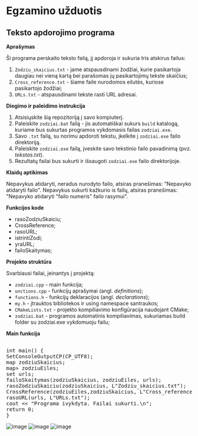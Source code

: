 # Egzamino užduotis

## Teksto apdorojimo programa

**Aprašymas**

Ši programa perskaito teksto failą, jį apdoroja ir sukuria tris atskirus failus:
1. `Zodziu_skaicius.txt` - jame atspausdinami žodžiai, kurie pasikartoja daugiau nei vieną kartą bei parašomas jų pasikartojimų tekste skaičius;
2. `Cross_reference.txt` - šiame faile nurodomos eilutės, kuriose pasikartojo žodžiai;
3. `URLs.txt` - atspausdinami tekste rasti URL adresai.


**Diegimo ir paleidimo instrukcija**

1. Atsisiųskite šią repozitoriją į savo kompiuterį.
2. Paleiskite `zodziai.bat` failą - jis automatiškai sukurs `build` katalogą, kuriame bus sukurtas programos vykdomasis failas `zodziai.exe`.
3. Savo `.txt` failą, su norimu apdoroti tekstu, įkelkite į `zodziai.exe` failo direktoriją.
4. Paleiskite `zodziai.exe` failą, įveskite savo tekstinio failo pavadinimą (pvz. *tekstas.txt*).
5. Rezultatų failai bus sukurti ir išsaugoti `zodziai.exe` failo direktorijoje.


**Klaidų aptikimas**

Nepavykus atidaryti, neradus nurodyto failo, atsiras pranešimas: "Nepavyko atidaryti failo".
Nepavykus sukurti kažkurio is failų, atsiras pranešimas: "Nepavyko atidaryti "failo numeris" failo rasymui".


**Funkcijos kode**

- rasoZodziuSkaiciu;
- CrossReference;
- rasoURL;
- istrintiZodi;
- yraURL;
- failoSkaitymas;

**Projekto struktūra**

Svarbiausi failai, įeinantys į projektą:
- `zodziai.cpp` - main funkcija;
- `unctions.cpp` - funkcijų aprašymai (angl. *definitions*);
- ``functions.h`` - funkcijų deklaracijos (angl. *declarations*);
- `my.h` - įtrauktos bibliotekos ir using namespace santraukos;
- `CMakeLists.txt` - projekto kompiliavimo konfigūracija naudojant CMake;
- `zodziai.bat` - programos automatinis kompiliavimas, sukuriamas build folder su zodziai.exe vykdomuoju failu;


**Main funkcija**

<pre> 
int main() {
SetConsoleOutputCP(CP_UTF8);
map<wstring, int> zodziuSkaicius; 
map<wstring, set<int>> zodziuEiles; 
set<wstring> urls; 
failoSkaitymas(zodziuSkaicius, zodziuEiles, urls);     
rasoZodziuSkaiciu(zodziuSkaicius, L"Zodziu_skaicius.txt"); 
CrossReference(zodziuEiles,zodziuSkaicius, L"Cross_reference.txt"); 
rasoURL(urls, L"URLs.txt"); 
cout << "Programa ivykdyta. Failai sukurti.\n"; 
return 0; 
} </pre>


![image](https://github.com/user-attachments/assets/98b9425e-da1e-4b68-b33f-95c55f3fb8fa)
![image](https://github.com/user-attachments/assets/739e3e47-3bfa-489c-9d75-8f9a4b630bc4)
![image](https://github.com/user-attachments/assets/45d8098e-64d6-4eba-85eb-ddf32b865991)







